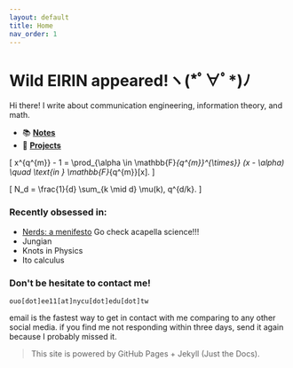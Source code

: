 ```yaml
---
layout: default
title: Home
nav_order: 1
---
```


# Wild EIRIN appeared!ヽ(\*ﾟ∀ﾟ\*)ﾉ

Hi there! I write about communication engineering, information theory, and math.

- 📚 [**Notes**](./notes)
- 🧪 [**Projects**](./projects) 

\[ x^{q^{m}} - 1 = \prod_{\alpha \in \mathbb{F}_{q^{m}}^{\times}} (x - \alpha)
\quad \text{in } \mathbb{F}_{q^{m}}[x]. \]

\[ N_d = \frac{1}{d} \sum_{k \mid d} \mu(k)\, q^{d/k}. \]

### Recently obsessed in:
- [Nerds: a menifesto](https://youtu.be/6v9-Cp1Lkw4?feature=shared) Go check acapella science!!!
- Jungian
- Knots in Physics
- Ito calculus


### Don't be hesitate to contact me!
```
ouo[dot]ee11[at]nycu[dot]edu[dot]tw
```
email is the fastest way to get in contact with me comparing to any other social media. if you find me not responding within three days, send it again because I probably missed it.
> This site is powered by GitHub Pages + Jekyll (Just the Docs).